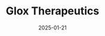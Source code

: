 ---  
layout: startup_page  
title: "Glox Therapeutics"  
id: "gloxtherapeutics.com"  
permalink: "/gloxtherapeuticsgloxtherapeutics.com01212025/"  
website: "https://gloxtherapeutics.com/"  
funding_round: "Grant"  
funding_amount: "£500K"  
investors: "LifeArc"  
about: "Glox Therapeutics develops precision antibiotic therapies based on naturally occurring bacteriocins. Their platform enables the creation of potent therapeutics that selectively target drug-resistant bacteria without harming the human microbiome, addressing the urgent need for effective treatments against antimicrobial-resistant lung infections, particularly in cystic fibrosis patients."  
markets: "Biotechnology, Pharmaceuticals, Antimicrobials, Drug Discovery, HealthTech, Life Sciences"  
hq: "Glasgow, Scotland, United Kingdom"  
founded_year: "2023"  
linkedin: "https://www.linkedin.com/company/glox-therapeutics-ltd/"  
twitter: "https://twitter.com/GloxThera"  
instagram: ""  
facebook: ""  
crunchbase: "https://www.crunchbase.com/organization/glox-therapeutics"  
pitchbook: "https://pitchbook.com/profiles/company/539832-43"  

date_display: "21-Jan-2025"  
date: "2025-01-21"

# SEO Optimization  
meta_title: "Glox Therapeutics - Grant Funding (£500K)"  
meta_description: "Glox Therapeutics, Glox Therapeutics develops precision antibiotic therapies based on naturally occurring bacteriocins. Their platform enables the creation of potent the..."  
meta_keywords: "Glox Therapeutics, Biotechnology, Pharmaceuticals, Antimicrobials, Drug Discovery, HealthTech, Life Sciences, Grant funding"  
canonical_url: "https://startup.projectstartups.com/gloxtherapeuticsgloxtherapeutics.com01212025/"  
---